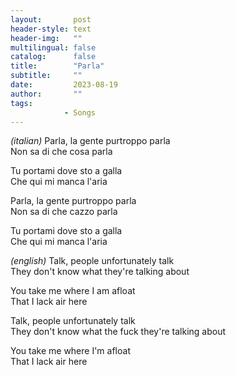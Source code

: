 ```yaml
---
layout:       post
header-style: text
header-img:   ""
multilingual: false
catalog:      false
title:        "Parla"
subtitle:     ""
date:         2023-08-19
author:       ""
tags:
            - Songs
---
```


<i>(italian)</i>
Parla, la gente purtroppo parla\
Non sa di che cosa parla

Tu portami dove sto a galla\
Che qui mi manca l'aria

Parla, la gente purtroppo parla\
Non sa di che cazzo parla

Tu portami dove sto a galla\
Che qui mi manca l'aria

<i>(english)</i>
Talk, people unfortunately talk\
They don't know what they're talking about

You take me where I am afloat\
That I lack air here

Talk, people unfortunately talk\
They don't know what the fuck they're talking about

You take me where I'm afloat\
That I lack air here